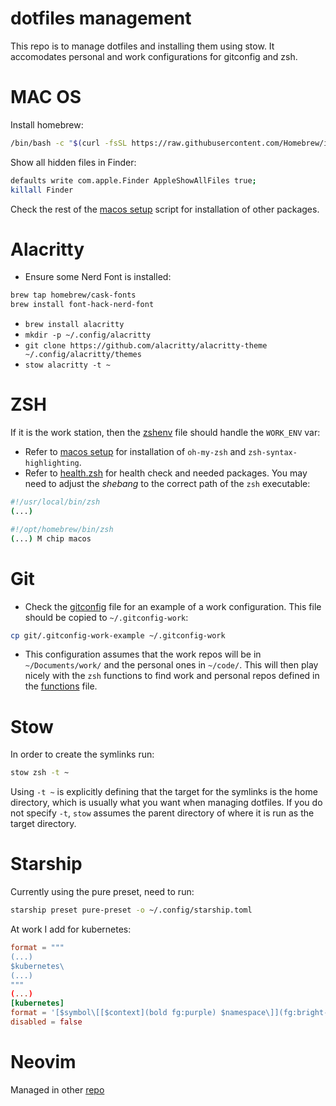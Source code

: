 # dotfiles management

This repo is to manage dotfiles and installing them using stow.
It accomodates personal and work configurations for gitconfig and zsh.

# MAC OS

Install homebrew:

```sh
/bin/bash -c "$(curl -fsSL https://raw.githubusercontent.com/Homebrew/install/HEAD/install.sh)"
```

Show all hidden files in Finder:
```sh
defaults write com.apple.Finder AppleShowAllFiles true;
killall Finder
```

Check the rest of the [macos setup](./install_macos.sh) script for installation of other packages.


# Alacritty
- Ensure some Nerd Font is installed:
```sh
brew tap homebrew/cask-fonts
brew install font-hack-nerd-font
```
- `brew install alacritty`
- `mkdir -p ~/.config/alacritty`
- `git clone https://github.com/alacritty/alacritty-theme ~/.config/alacritty/themes`
- `stow alacritty -t ~`

# ZSH
If it is the work station, then the [zshenv](./zsh/.zshenv) file should handle the `WORK_ENV` var:

- Refer to [macos setup](./install_macos.sh) for installation of `oh-my-zsh` and `zsh-syntax-highlighting`.
- Refer to [health.zsh](./zsh/.config/zsh/health.zsh) for health check and needed packages. You may need to adjust the _shebang_ to the correct path of the `zsh` executable:

```sh
#!/usr/local/bin/zsh
(...)
```

```sh
#!/opt/homebrew/bin/zsh
(...) M chip macos
```

# Git
- Check the [gitconfig](./git/.gitconfig-work-example) file for an example of a work configuration. This file should be copied to `~/.gitconfig-work`:
```sh
cp git/.gitconfig-work-example ~/.gitconfig-work
```
- This configuration assumes that the work repos will be in `~/Documents/work/` and the personal ones in `~/code/`. This will then play nicely with the `zsh` functions to find work and personal repos defined in the [functions](./zsh/.config/zsh/functions.zsh) file.

# Stow

In order to create the symlinks run:
```sh
stow zsh -t ~
```
Using `-t ~` is explicitly defining that the target for the symlinks is the home directory, which is usually what you want when managing dotfiles. 
If you do not specify `-t`, `stow` assumes the parent directory of where it is run as the target directory.

# Starship

Currently using the pure preset, need to run:
```sh
starship preset pure-preset -o ~/.config/starship.toml
```

At work I add for kubernetes:

```toml
format = """
(...)
$kubernetes\
(...)
"""
(...)
[kubernetes]
format = '[$symbol\[[$context](bold fg:purple) $namespace\]](fg:bright-blue) '
disabled = false
```

# Neovim

Managed in other [repo](https://github.com/tcpessoa/kickstart.nvim)
